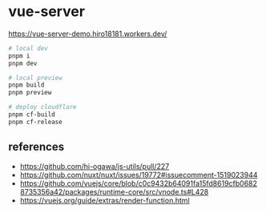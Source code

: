 # vue-server

https://vue-server-demo.hiro18181.workers.dev/

```sh
# local dev
pnpm i
pnpm dev

# local preview
pnpm build
pnpm preview

# deploy cloudflare
pnpm cf-build
pnpm cf-release
```

## references

- https://github.com/hi-ogawa/js-utils/pull/227
- https://github.com/nuxt/nuxt/issues/19772#issuecomment-1519023944
- https://github.com/vuejs/core/blob/c0c9432b64091fa15fd8619cfb06828735356a42/packages/runtime-core/src/vnode.ts#L428
- https://vuejs.org/guide/extras/render-function.html
